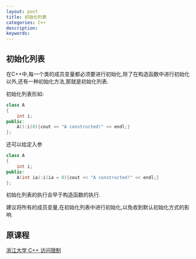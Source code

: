 ```yaml
---
layout: post
title: 初始化列表
categories: C++
description: 
keywords: 
---
```


## 初始化列表

在C++中,每一个类的成员变量都必须要进行初始化,除了在构造函数中进行初始化以外,还有一种初始化方法,那就是初始化列表.

初始化列表形如:
```cpp
class A
{
    int i;
public:
    A():i(0){cout << "A constructed!" << endl;}
};
```
还可以给定入参
```cpp
class A
{
    int i;
public:
    A(int ia):i(ia = 0){cout << "A constructed!" << endl;}
};
```

初始化列表的执行会早于构造函数的执行.

建议将所有的成员变量,在初始化列表中进行初始化,以免收到默认初始化方式的影响.

## 原课程
[浙江大学 C++ 访问限制](https://www.bilibili.com/video/BV1dE41167hJ?p=13&vd_source=3383f3466a37eca7ccd59d16ae1f100b)
